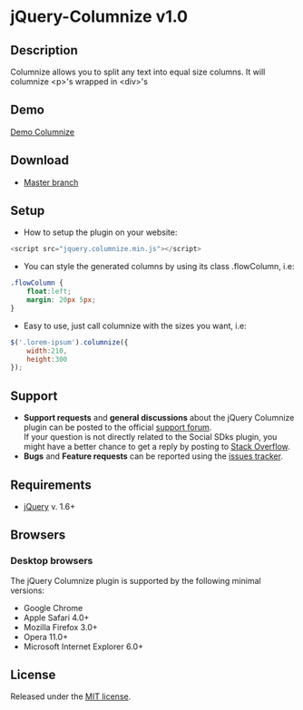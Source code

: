 # jQuery-Columnize v1.0

## Description
Columnize allows you to split any text into equal size columns.
It will columnize &lt;p&gt;'s wrapped in &lt;div&gt;'s

## Demo
[Demo Columnize](http://promatik.no.sapo.pt/github/columnize/)

## Download
* [Master branch](https://github.com/promatik/jquery-columnize/archive/master.zip)

## Setup
* How to setup the plugin on your website:

```javascript
<script src="jquery.columnize.min.js"></script>
```

* You can style the generated columns by using its class .flowColumn, i.e:

```css
.flowColumn {
	float:left;
	margin: 20px 5px;
}
```

* Easy to use, just call columnize with the sizes you want, i.e:

```javascript
$('.lorem-ipsum').columnize({
	width:210,
	height:300
});
```

## Support
* **Support requests** and **general discussions** about the jQuery Columnize plugin can be posted to the official [support forum](https://groups.google.com/forum/#!forum/jquery-columnize).  
If your question is not directly related to the Social SDks plugin, you might have a better chance to get a reply by posting to [Stack Overflow](http://stackoverflow.com/questions/tagged/promatik+jquery-columnize). 
* **Bugs** and **Feature requests** can be reported using the [issues tracker](https://github.com/promatik/jquery-columnize/issues).

## Requirements
* [jQuery](http://jquery.com/) v. 1.6+

## Browsers

### Desktop browsers
The jQuery Columnize plugin is supported by the following minimal versions:

* Google Chrome
* Apple Safari 4.0+
* Mozilla Firefox 3.0+
* Opera 11.0+
* Microsoft Internet Explorer 6.0+

## License
Released under the [MIT license](http://www.opensource.org/licenses/MIT).
